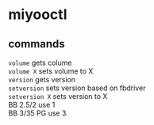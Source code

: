 # miyooctl

## commands
`volume`
gets colume  
`volume X`
sets volume to X  
`version`
gets version  
`setversion`
sets version based on fbdriver  
`setversion X`
sets version to X  
BB 2.5/2 use 1  
BB 3/35 PG use 3

